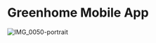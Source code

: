 # Greenhome Mobile App
![IMG_0050-portrait](https://github.com/Haythem97/GreenHome-Mobile-App/assets/61424960/b51d7b51-dcb3-44f3-be1f-179049441282)
